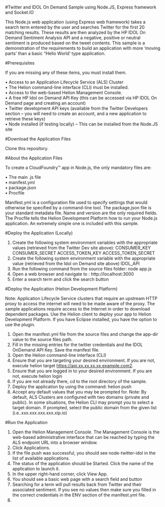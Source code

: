 #Twitter and IDOL On Demand Sample using Node.JS, Express framework and Socket.IO

This Node.js web application (using Express web framework) takes a search term entered by the user and searches Twitter for the first 20 matching results. These results are then analyzed by the HP IDOL On Demand Sentiment Analysis API and a negative, positive or neutral sentiment is produced based on the tweet contents. This sample is a demonstration of the requirements to build an application with more ‘moving parts’ than a basic “Hello World’ type application.

#Prerequisites

If you are missing any of these items, you must install them.

• Access to an Application Lifecycle Service (ALS) Cluster<br>
• The Helion command-line interface (CLI) must be installed.<br>
• Access to the web-based Helion Management Console.<br>
• A free HP Idol on Demand API Key (this can be accessed via HP IDOL On Demand page and creating an account)<br>
• Twitter development API keys (available from the Twitter Developers section – you will need to create an account, and a new application to retrieve these keys)<br>
• Node installed (if testing locally) – This can be installed from the Node.JS site<br>
 
#Download the Application Files

Clone this repository.


#About the Application Files

To create a CloudFoundry™ app in Node.js, the only mandatory files are:

•         The main .js file<br>
•         manifest.yml<br>
•         package.json<br>
•         Procfile<br>

Manifest.yml is a configuration file used to specify settings that would otherwise be specified by a command-line tool.
The package.json file is your standard metadata file. Name and version are the only required fields.
The Procfile tells the Helion Development Platform how to run your Node.js application. An extremely simple one is included with this sample.

#Deploy the Application (Locally)

1.    Create the following system environment variables with the appropriate values (retrieved from the Twitter Dev site above):
CONSUMER_KEY
CONSUMER_SECRET
ACCESS_TOKEN_KEY
ACCESS_TOKEN_SECRET
2.    Create the following system environment variable with the appropriate value (retrieved from the Idol on Demand site above)
IDOL_API
3.    Run the following command from the source files folder:
node app.js
4.    Open a web browser and navigate to : http://localhost:3000
5.    Enter a search term and click the search button


#Deploy the Application (Helion Development Platform)

Note: Application Lifecycle Service clusters that require an upstream HTTP proxy to access the internet will need to be made aware of the proxy. The sample applications require access to the Internet in order to download dependent packages.
Use the Helion client to deploy your app to Helion Development Platform. If you have Eclipse installed, you have the option to use the plugin.

1.    Open the manifest.yml file from the source files and change the app-dir value to the source files path.
2. Fill in the missing entries for the twitter credentials and the IDOL OnDemand API Key. Save the manifest file.
2.    Open the Helion command-line interface (CLI)
3.    Ensure that you are targeting your desired environment. 
If you are not, execute
helion target https://api.xx.xx.xx.xx.example.com2.
4.    Ensure that you are logged in to your desired environment. 
If you are not, execute
helion login
5.    If you are not already there, cd to the root directory of the sample.
6.    Deploy the application by using the command:
helion push
7.    Accept any default values that you may be prompted for. 
Note: By default, ALS Clusters are configured with two domains (private and public). In some situations, the Helion CLI may prompt you to select a target domain. If prompted, select the public domain from the given list (i.e..xxx.xxx.xxx.xxx.xip.io)


#Run the Application

1.    Open the Helion Management Console. 
The Management Console is the web-based administrative interface that can be reached by typing the ALS endpoint URL into a browser window.
2.    Click Applications.
3.    If the file push was successful, you should see node-twitter-idol in the list of available applications.
4.    The status of the application should be Started. Click the name of the application to launch it.
5.    In the upper right-hand corner, click View App.
6.    You should see a basic web page with a search field and button
7.    Searching for a term will pull results back from Twitter and their associated sentiment. If you see no values then make sure you filled in the correct credentials in the ENV section of the manifest.yml file.
8.    

